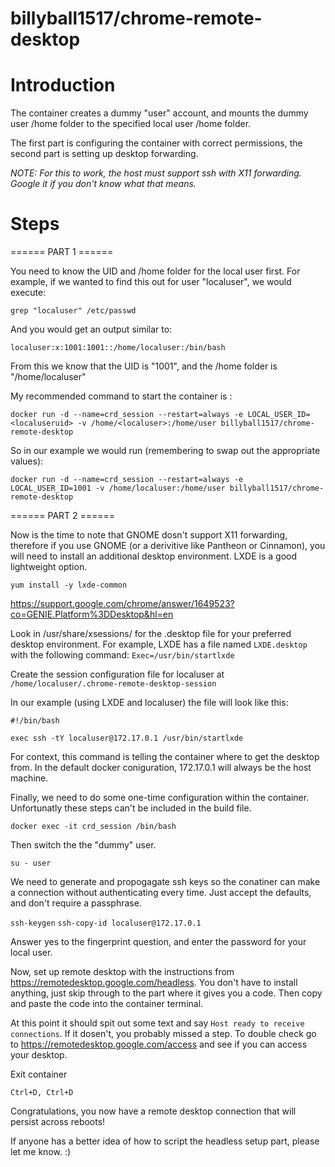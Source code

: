 # billyball1517/chrome-remote-desktop

# Introduction
 
The container creates a dummy "user" account, and mounts the dummy user /home folder to the specified local user /home folder.

The first part is configuring the container with correct permissions, the second part is setting up desktop forwarding.

*NOTE: For this to work, the host must support ssh with X11 forwarding. Google it if you don't know what that means.*

# Steps

======
PART 1
\======

You need to know the UID and /home folder for the local user first. For example, if we wanted to find this out for user "localuser", we would execute:

`grep "localuser" /etc/passwd`

And you would get an output similar to:

`localuser:x:1001:1001::/home/localuser:/bin/bash`

From this we know that the UID is "1001", and the /home folder is "/home/localuser"

My recommended command to start the container is :

`docker run -d --name=crd_session --restart=always -e LOCAL_USER_ID=<localuseruid> -v /home/<localuser>:/home/user billyball1517/chrome-remote-desktop`
 
So in our example we would run (remembering to swap out the appropriate values):

`docker run -d --name=crd_session --restart=always -e LOCAL_USER_ID=1001 -v /home/localuser:/home/user billyball1517/chrome-remote-desktop`

======
PART 2
\======

Now is the time to note that GNOME dosn't support X11 forwarding, therefore if you use GNOME (or a derivitive like Pantheon or Cinnamon), you will need to install an additional desktop environment. LXDE is a good lightweight option.

`yum install -y lxde-common`

https://support.google.com/chrome/answer/1649523?co=GENIE.Platform%3DDesktop&hl=en

Look in /usr/share/xsessions/ for the .desktop file for your preferred desktop environment.
For example, LXDE has a file named `LXDE.desktop` with the following command: `Exec=/usr/bin/startlxde`

Create the session configuration file for localuser at `/home/localuser/.chrome-remote-desktop-session`

In our example (using LXDE and localuser) the file will look like this:

`#!/bin/bash`

`exec ssh -tY localuser@172.17.0.1 /usr/bin/startlxde`

For context, this command is telling the container where to get the desktop from. In the default docker coniguration, 172.17.0.1 will always be the host machine.

Finally, we need to do some one-time configuration within the container. Unfortunatly these steps can't be included in the build file.

`docker exec -it crd_session /bin/bash`

Then switch the the "dummy" user.

`su - user`

We need to generate and propogagate ssh keys so the conatiner can make a connection without authenticating every time. Just accept the defaults, and don't require a passphrase.

`ssh-keygen`
`ssh-copy-id localuser@172.17.0.1`

Answer yes to the fingerprint question, and enter the password for your local user.

Now, set up remote desktop with the instructions from https://remotedesktop.google.com/headless. You don't have to install anything, just skip through to the part where it gives you a code. Then copy and paste the code into the container terminal.

At this point it should spit out some text and say `Host ready to receive connections`. If it dosen't, you probably missed a step. To double check go to https://remotedesktop.google.com/access and see if you can access your desktop.

Exit container

`Ctrl+D, Ctrl+D`

Congratulations, you now have a remote desktop connection that will persist across reboots!

If anyone has a better idea of how to script the headless setup part, please let me know. :)
